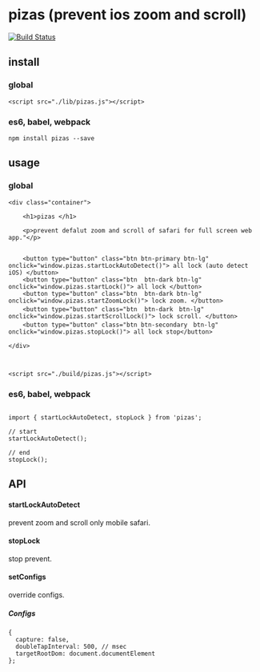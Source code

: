# pizas (prevent ios zoom and scroll)

[![Build Status](https://travis-ci.org/coa00/pizas.svg?branch=master)](https://travis-ci.org/coa00/pizas)

## install

### global

```
<script src="./lib/pizas.js"></script>
```


### es6, babel, webpack

```$xslt
npm install pizas --save
```



## usage

### global

```$xslt
<div class="container">

    <h1>pizas </h1>

    <p>prevent defalut zoom and scroll of safari for full screen web app."</p>


    <button type="button" class="btn btn-primary btn-lg" onclick="window.pizas.startLockAutoDetect()"> all lock (auto detect iOS) </button>
    <button type="button" class="btn  btn-dark btn-lg" onclick="window.pizas.startLock()"> all lock </button>
    <button type="button" class="btn  btn-dark btn-lg" onclick="window.pizas.startZoomLock()"> lock zoom. </button>
    <button type="button" class="btn  btn-dark　btn-lg" onclick="window.pizas.startScrollLock()"> lock scroll. </button>
    <button type="button" class="btn btn-secondary　btn-lg" onclick="window.pizas.stopLock()"> all lock stop</button>

</div>



<script src="./build/pizas.js"></script>

```

### es6, babel, webpack

```$xslt

import { startLockAutoDetect, stopLock } from 'pizas';

// start
startLockAutoDetect();

// end
stopLock();

```

## API


#### startLockAutoDetect

prevent zoom and scroll only mobile safari.


#### stopLock
stop prevent.
 
#### setConfigs
override configs.


##### Configs

```$xslt
{
  capture: false,
  doubleTapInterval: 500, // msec
  targetRootDom: document.documentElement
};
```

